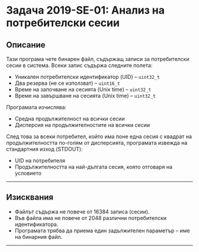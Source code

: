 # Задача 2019-SE-01: Анализ на потребителски сесии

## Описание

Тази програма чете бинарен файл, съдържащ записи за потребителски сесии в система. Всеки запис съдържа следните полета:

- Уникален потребителски идентификатор (UID) – `uint32_t`
- Два резерва (не се използват) – `uint16_t`
- Време на започване на сесията (Unix time) – `uint32_t`
- Време на завършване на сесията (Unix time) – `uint32_t`

Програмата изчислява:

- Средна продължителност на всички сесии
- Дисперсия на продължителностите на всички сесии

След това за всеки потребител, който има поне една сесия с квадрат на продължителността по-голям от дисперсията, програмата извежда на стандартния изход (STDOUT):

- UID на потребителя
- Продължителността на най-дългата сесия, която отговаря на условието

---

## Изисквания

- Файлът съдържа не повече от 16384 записа (сесии).
- Във файла има не повече от 2048 различни потребителски идентификатора.
- Програмата трябва да приема един задължителен параметър – име на бинарния файл.

---